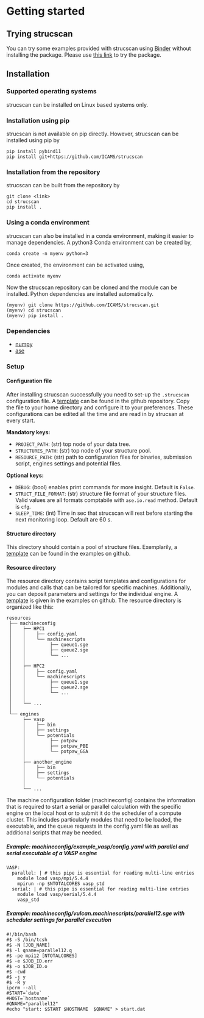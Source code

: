 # Getting started

## Trying strucscan

You can try some examples provided with strucscan using [Binder](https://mybinder.org/) 
without installing the package. Please use [this link](https://mybinder.org/v2/gh/ICAMS/strucscan/main) to try the package.

## Installation

### Supported operating systems

strucscan can be installed on Linux based systems only.


### Installation using pip

strucscan is not available on pip directly. However, strucscan can be installed using pip by
```
pip install pybind11
pip install git+https://github.com/ICAMS/strucscan
```

### Installation from the repository

strucscan can be built from the repository by
```
git clone <link>
cd strucscan
pip install .
```

### Using a conda environment

strucscan can also be installed in a conda environment, making it easier to manage dependencies. 
A python3 Conda environment can be created by,
```
conda create -n myenv python=3
```
Once created, the environment can be activated using,
```
conda activate myenv
```
Now the strucscan repository can be cloned and the module can be installed. 
Python dependencies are installed automatically.
```
(myenv) git clone https://github.com/ICAMS/strucscan.git
(myenv) cd strucscan
(myenv) pip install .
```


### Dependencies

-   [numpy](https://numpy.org/)
-   [ase](https://wiki.fysik.dtu.dk/ase/)



### Setup

#### Configuration file

After installing strucscan successfully you need to set-up the `.strucscan` configuration file. 
A [template](https://github.com/ICAMS/strucscan/blob/main/.strucscan) can be found in the github repository. 
Copy the file to your home directory and configure it to your preferences. 
These configurations can be edited all the time and are read in by strucsan at every start.

   **Mandatory keys:**
   - `PROJECT_PATH`: (str) top node of your data tree.
   - `STRUCTURES_PATH`: (str) top node of your structure pool.
   - `RESOURCE_PATH`: (str) path to configuration files for binaries, submission script, 
     engines settings and potential files.
     
   **Optional keys:**
   - `DEBUG`: (bool) enables print commands for more insight. Default is `False`.
   - `STRUCT_FILE_FORMAT`: (str) structure file format of your structure files. 
     Valid values are all formats comptabile with `ase.io.read` method. Default is `cfg`.
   - `SLEEP_TIME`: (int) Time in sec that strucscan will rest before starting the next monitoring loop. Default are 60 s.


#### Structure directory

This directory should contain a pool of structure files. 
Exemplarily, a [template](https://github.com/ICAMS/strucscan/tree/main/examples/structures/unaries) 
can be found in the examples on github.


#### Resource directory

The resource directory contains script templates and configurations for modules and calls that
can be tailored for specific machines. Additionally, you can deposit parameters and settings 
for the individual engine. A [template](https://github.com/ICAMS/strucscan/tree/main/examples/resources) 
is given in the examples on github.
The resource directory is organized like this:
```
resources
 ├── machineconfig
 │    ├── HPC1
 │    │    ├── config.yaml
 │    │    └── machinescripts
 │    │         ├── queue1.sge
 │    │         ├── queue2.sge
 │    │         └── ...
 │    │         
 │    ├── HPC2
 │    │    ├── config.yaml
 │    │    └── machinescripts
 │    │         ├── queue1.sge
 │    │         ├── queue2.sge
 │    │         └── ...
 │    │         
 │    └── ...
 │
 └── engines
      ├── vasp
      │    ├── bin
      │    ├── settings
      │    └── potentials
      │         ├── potpaw
      │         ├── potpaw_PBE
      │         └── potpaw_GGA
      │         
      ├── another_engine
      │    ├── bin
      │    ├── settings
      │    └── potentials
      │         
      └── ...
```
The machine configuration folder (machineconfig) contains the information that is required 
to start a serial or parallel calculation with the specific engine on the local host or to
submit it do the scheduler of a compute cluster.
This includes particularly modules that need to be loaded, the executable, and the queue
requests in the config.yaml file as well as additional scripts that may be needed.

##### Example: machineconfig/example_vasp/config.yaml with parallel and serial executable of a VASP engine
```
VASP:
  parallel: | # this pipe is essential for reading multi-line entries
    module load vasp/mpi/5.4.4
    mpirun -np $NTOTALCORES vasp_std
  serial: | # this pipe is essential for reading multi-line entries
    module load vasp/serial/5.4.4
    vasp_std
```

##### Example: machineconfig/vulcan.machinescripts/parallel12.sge with scheduler settings for parallel execution
```
#!/bin/bash 
#$ -S /bin/tcsh 
#$ -N [JOB_NAME] 
#$ -l qname=parallel12.q 
#$ -pe mpi12 [NTOTALCORES] 
#$ -e $JOB_ID.err 
#$ -o $JOB_ID.o 
#$ -cwd 
#$ -j y 
#$ -R y 
ipcrm --all 
#START=`date` 
#HOST=`hostname` 
#QNAME="parallel12" 
#echo "start: $START $HOSTNAME  $QNAME" > start.dat
```
